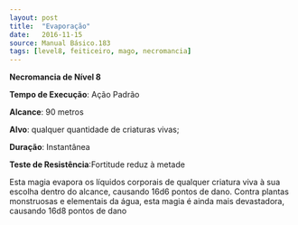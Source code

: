 ```yaml
---
layout: post
title:  "Evaporação"
date:   2016-11-15
source: Manual Básico.183
tags: [level8, feiticeiro, mago, necromancia]
---
```


**Necromancia de Nível 8**

**Tempo de Execução**: Ação Padrão

**Alcance**: 90 metros

**Alvo**: qualquer quantidade de criaturas vivas;

**Duração**: Instantânea

**Teste de Resistência**:Fortitude reduz à metade


Esta magia evapora os líquidos corporais de qualquer criatura viva à sua escolha dentro do alcance, causando 16d6 pontos de dano. Contra plantas monstruosas e elementais da água, esta magia é ainda mais devastadora, causando 16d8 pontos de dano